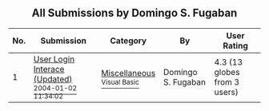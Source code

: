﻿<div align="center">

## All Submissions by Domingo S\. Fugaban

</div>

No.  | Submission | Category | By   | User Rating
---- | ---------- | -------- | ---- | -----------
1 | [User Login Interace \(Updated\)<br /><sup>2004-01-02 11:34:02</sup>](https://github.com/Planet-Source-Code/domingo-s-fugaban-user-login-interace-updated__1-42706) | [Miscellaneous<br /><sup>Visual Basic</sup>](../ByCategory/miscellaneous__1-1.md) | Domingo S\. Fugaban | 4.3 (13 globes from 3 users)
